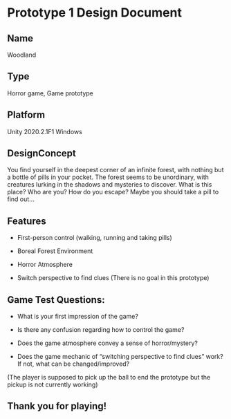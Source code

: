 # Prototype 1 Design Document

## Name 
Woodland

## Type
Horror game, Game prototype

## Platform
Unity 2020.2.1F1 Windows

## DesignConcept
You find yourself in the deepest corner of an infinite forest, with nothing but a bottle of pills in your pocket. The forest seems to be unordinary, with creatures lurking in the shadows and mysteries to discover. What is this place? Who are you? How do you escape? Maybe you should take a pill to find out...

## Features
- First-person control (walking, running and taking pills)

- Boreal Forest Environment

- Horror Atmosphere

- Switch perspective to find clues (There is no goal in this prototype)



## Game Test Questions:

- What is your first impression of the game?

- Is there any confusion regarding how to control the game?

- Does the game atmosphere convey a sense of horror/mystery?

- Does the game mechanic of “switching perspective to find clues” work? If not, what can be changed/improved?

(The player is supposed to pick up the ball to end the prototype but the pickup is not currently working)

## Thank you for playing!
